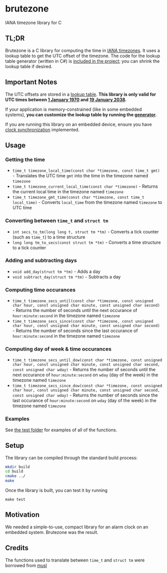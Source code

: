 # brutezone
IANA timezone library for C

## TL;DR

Brutezone is a C library for computing the time in [IANA timezones](https://en.wikipedia.org/wiki/List_of_tz_database_time_zones). It uses a lookup table to get the UTC offset of the timezone. The code for the lookup table generator (written in C#) is [included in the project](/generator); you can shrink the lookup table if desired. 

## Important Notes
The UTC offsets are stored in a [lookup table](/inc/timezone_database.h). **This library is only valid for UTC times between [1 January 1970](https://en.wikipedia.org/wiki/Unix_time) and [19 January 2038](https://en.wikipedia.org/wiki/Year_2038_problem).**

If your application is memory-constrained (like in some embedded systems), **you can customize the lookup table by running the [generator](/generator).**

If you are running this library on an embedded device, ensure you have [clock synchronization](https://en.wikipedia.org/wiki/Network_Time_Protocol) implemented. 
## Usage

### Getting the time
- `time_t timezone_local_time(const char *timezone, const time_t gmt)` - Translates the UTC time `gmt` into the time in the timezone named `timezone`
- `time_t timezone_current_local_time(const char *timezone)` - Returns the current local time in the timezone named `timezone`
- `time_t timezone_gmt_time(const char *timezone, const time_t local_time)` - Converts `local_time` from the timezone named `timezone` to UTC time

### Converting between `time_t` and `struct tm`
- `int secs_to_tm(long long t, struct tm *tm)` - Converts a tick counter (such as `time_t`) to a time structure
- `long long tm_to_secs(const struct tm *tm)` - Converts a time structure to a tick counter

### Adding and subtracting days
- `void add_day(struct tm *tm)` - Adds a day
- `void subtract_day(struct tm *tm)` - Subtracts a day

### Computing time occurances
- `time_t timezone_secs_until(const char *timezone, const unsigned char hour, const unsigned char minute, const unsigned char second)` - Returns the number of seconds until the next occurance of `hour:minute:second` in the timezone named `timezone`
- `time_t timezone_secs_since(const char *timezone, const unsigned char hour, const unsigned char minute, const unsigned char second)` - Returns the number of seconds since the last occurance of `hour:minute:second` in the timezone named `timezone`

### Computing day of week & time occurances
- `time_t timezone_secs_until_dow(const char *timezone, const unsigned char hour, const unsigned char minute, const unsigned char second, const unsigned char wday)` - Returns the number of seconds until the next occurance of `hour:minute:second` on `wday` (day of the week) in the timezone named `timezone`
- `time_t timezone_secs_since_dow(const char *timezone, const unsigned char hour, const unsigned char minute, const unsigned char second, const unsigned char wday)` - Returns the number of seconds since the last occurance of `hour:minute:second` on `wday` (day of the week) in the timezone named `timezone`

### Examples
See [the test folder](/test) for examples of all of the functions. 

## Setup

The library can be compiled through the standard build process:
``` bash
mkdir build
cd build
cmake ../
make
```

Once the library is built, you can test it by running
```
make test
```

## Motivation
We needed a simple-to-use, compact library for an alarm clock on an embedded system. Brutezone was the result. 

## Credits
The functions used to translate between `time_t` and `struct tm` were borrowed from [musl](http://www.musl-libc.org/)